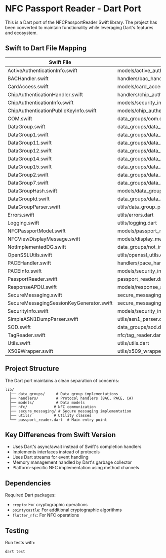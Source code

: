 
# NFC Passport Reader - Dart Port

This is a Dart port of the NFCPassportReader Swift library. The project has been converted to maintain functionality while leveraging Dart's features and ecosystem.

## Swift to Dart File Mapping

| Swift File | Dart File | Status |
|------------|-----------|---------|
| ActiveAuthenticationInfo.swift | models/active_authentication_info.dart | ✅ |
| BACHandler.swift | handlers/bac_handler.dart | ✅ |
| CardAccess.swift | models/card_access.dart | ✅ |
| ChipAuthenticationHandler.swift | handlers/chip_authentication_handler.dart | ✅ |
| ChipAuthenticationInfo.swift | models/security_info.dart | ✅ |
| ChipAuthenticationPublicKeyInfo.swift | models/chip_authentication_public_key_info.dart | ✅ |
| COM.swift | data_groups/com.dart | ✅ |
| DataGroup.swift | data_groups/data_group.dart | ✅ |
| DataGroup1.swift | data_groups/data_group1.dart | ✅ |
| DataGroup11.swift | data_groups/data_group11.dart | ✅ |
| DataGroup12.swift | data_groups/data_group12.dart | ✅ |
| DataGroup14.swift | data_groups/data_group14.dart | ✅ |
| DataGroup15.swift | data_groups/data_group15.dart | ✅ |
| DataGroup2.swift | data_groups/data_group2.dart | ✅ |
| DataGroup7.swift | data_groups/data_group7.dart | ✅ |
| DataGroupHash.swift | models/data_group_hash.dart | ✅ |
| DataGroupId.swift | data_groups/data_group_id.dart | ✅ |
| DataGroupParser.swift | utils/data_group_parser.dart | ✅ |
| Errors.swift | utils/errors.dart | ✅ |
| Logging.swift | utils/logging.dart | ✅ |
| NFCPassportModel.swift | models/passport_model.dart | ✅ |
| NFCViewDisplayMessage.swift | models/display_message.dart | ✅ |
| NotImplementedDG.swift | data_groups/not_implemented_dg.dart | ✅ |
| OpenSSLUtils.swift | utils/openssl_utils.dart | ✅ |
| PACEHandler.swift | handlers/pace_handler.dart | ✅ |
| PACEInfo.swift | models/security_info.dart | ✅ |
| PassportReader.swift | passport_reader.dart | ✅ |
| ResponseAPDU.swift | models/response_apdu.dart | ✅ |
| SecureMessaging.swift | secure_messaging/secure_messaging.dart | ✅ |
| SecureMessagingSessionKeyGenerator.swift | secure_messaging/session_key_generator.dart | ✅ |
| SecurityInfo.swift | models/security_info.dart | ✅ |
| SimpleASN1DumpParser.swift | utils/asn1_parser.dart | ✅ |
| SOD.swift | data_groups/sod.dart | ✅ |
| TagReader.swift | nfc/tag_reader.dart | ✅ |
| Utils.swift | utils/utils.dart | ✅ |
| X509Wrapper.swift | utils/x509_wrapper.dart | ✅ |

## Project Structure

The Dart port maintains a clean separation of concerns:

```
lib/
  ├── data_groups/     # Data group implementations
  ├── handlers/        # Protocol handlers (BAC, PACE, CA)
  ├── models/          # Data models
  ├── nfc/            # NFC communication
  ├── secure_messaging/ # Secure messaging implementation
  ├── utils/          # Utility classes
  └── passport_reader.dart  # Main entry point
```

## Key Differences from Swift Version

- Uses Dart's async/await instead of Swift's completion handlers
- Implements interfaces instead of protocols
- Uses Dart streams for event handling
- Memory management handled by Dart's garbage collector
- Platform-specific NFC implementation using method channels

## Dependencies

Required Dart packages:
- `crypto`: For cryptographic operations
- `pointycastle`: For additional cryptographic algorithms
- `flutter_nfc`: For NFC operations

## Testing

Run tests with:
```bash
dart test
```
